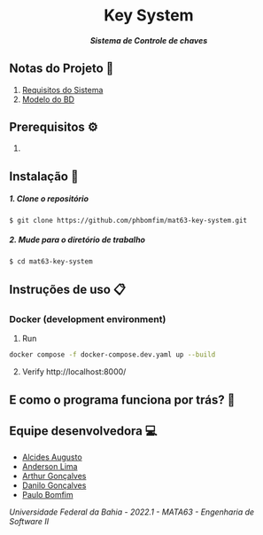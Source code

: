 # <div align="center">Key System </div>

##### <div align="center">Sistema de Controle de chaves  </div>

## Notas do Projeto 📜

1. [Requisitos do Sistema](https://docs.google.com/document/d/1DjlvVETHqAufeOQiH9yVXfIM1znO_qDV8G3DTTejhY4/edit#)
2. [Modelo do BD](https://dbdesigner.page.link/QKFiqda1Hvam1Hba9)

## Prerequisitos ⚙️

1. 


## Instalação 📌


##### 1. Clone o repositório

```$ git clone https://github.com/phbomfim/mat63-key-system.git  ```

##### 2. Mude para o diretório de trabalho

```$ cd mat63-key-system ```


## Instruções de uso 📋

### Docker (development environment)

1. Run

```bash
docker compose -f docker-compose.dev.yaml up --build
```

2. Verify http://localhost:8000/


## E como o programa funciona por trás? 🤔


## Equipe desenvolvedora 💻

- [Alcides Augusto](https://github.com/alcalcides/)
- [Anderson Lima]()
- [Arthur Gonçalves]()
- [Danilo Gonçalves]()
- [Paulo Bomfim](https://github.com/phbomfim/)

*Universidade Federal da Bahia - 2022.1 - MATA63 - Engenharia de Software II*
